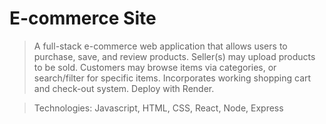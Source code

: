 # E-commerce Site

> A full-stack e-commerce web application that allows users to purchase, save, and review products.
> Seller(s) may upload products to be sold.
> Customers may browse items via categories, or search/filter for specific items.
> Incorporates working shopping cart and check-out system.
> Deploy with Render.

> Technologies:  Javascript, HTML, CSS, React, Node, Express
